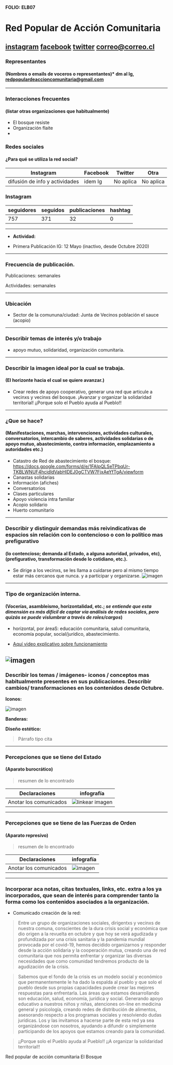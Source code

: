 #### FOLIO: ELB07
# Red Popular de Acción Comunitaria

[instagram](https://www.instagram.com/red.popular.accion.comunitaria/)
[facebook]()
[twitter]()
<correo@correo.cl>
---

### Representantes
#### (Nombres o emails de voceros o representantes)* dm al Ig, redpopulardeaccioncomunitaria@gmail.com 

---
### Interacciones frecuentes
#### (listar otras organizaciones que habitualmente)
* El bosque resiste
* Organización flaite
*
### Redes sociales
#### ¿Para qué se utiliza la red social?
| Instagram | Facebook | Twitter | Otra 
|---|---|---|---|
|difusión de info y actividades|idem Ig|No aplica| No aplica|

### **Instagram**
| seguidores | seguidos | publicaciones | hashtag 
|---|---|---|---|
|757|371|32| 0

---

* **Actividad:**   

* Primera Publicación IG: 12 Mayo (inactivo, desde Octubre 2020)

---
### Frecuencia de publicación.

Publicaciones: semanales

Actividades: semanales

---
### Ubicación
* Sector de la comununa/ciudad: Junta de Vecinos población el sauce (acopio)

---
### Describir temas de interés y/o trabajo
* apoyo mutuo, solidaridad, organización comunitaria. 
---
### Describir la imagen ideal por la cual se trabaja.
#### (El horizonte hacia el cual se quiere avanzar.)
* Crear redes de apoyo cooperativo, generar una red que articule a vecinxs y vecinxs del bosque. ¡Avanzar y organizar la solidaridad territorial! ¡¡Porque solo el Pueblo ayuda al Pueblo!!

---
### ¿Que se hace?
#### (Manifestaciones, marchas, intervenciones, actividades culturales, conversatorios, intercambio de saberes, actividades solidarias o de apoyo mutuo, abastecimiento, contra información, emplazamiento a autoridades etc.)
* Catastro de Red de abastecimiento el bosque: https://docs.google.com/forms/d/e/1FAIpQLSeTPbqUr-TKBLWNUF4hcidldVabHlDEJ0gCTVW7FjxAeYfTgA/viewform 
* Canastas solidarias
* Información (afiches)
* Conversatorios
* Clases particulares
* Apoyo violencia intra familiar
* Acopio solidario
* Huerto comunitario

---
### Describir y distinguir demandas más reivindicativas de espacios sin relación con lo contencioso o con lo político mas prefigurativo
#### (lo contencioso; demanda al Estado, a alguna autoridad, privados, etc), (prefigurativo, transformación desde lo cotidiano, etc.).
* Se dirige a los vecinxs, se les llama a cuidarse pero al mismo tiempo estar más cercanos que nunca. y a participar y organizarse. 
![imagen](puebloayuda.png)
---
### Tipo de organización interna.
#### (Vocerías, asambleísmo, horizontalidad, etc.; *se entiende que esta dimensión es más difícil de captar vía análisis de redes sociales, pero quizás se puede vislumbrar a través de roles/cargos*)
* horizontal, por áreaS: educación comunitaria, salud comunitaria, economía popular, social/jurídico, abastecimiento. 

* [Aquí video explicativo sobre funcionamiento](https://www.instagram.com/p/CAdJSMVFiPd/)

![imagen](redpopular.png)
---
### Describir los temas / imágenes- iconos / conceptos mas habitualmente presentes en sus publicaciones. Describir cambios/ transformaciones en los contenidos desde Octubre.

**Iconos:**

![imagen](logo.png)

**Banderas:**

**Diseño estético:**

> Párrafo tipo cita 

---
### Percepciones que se tiene del Estado
#### (Aparato burocrático)
> resumen de lo encontrado

| Declaraciones | infografía | 
|---|---|
|Anotar los comunicados | ![linkear imagen]() |

---
### Percepciones que se tiene de las Fuerzas de Orden
#### (Aparato represivo)
> resumen de lo encontrado

| Declaraciones | infografía | 
|---|---|
|Anotar los comunicados | ![imagen]() |


---
### Incorporar aca notas, citas textuales, links, etc. extra a los ya incorporados, que sean de interés para comprender tanto la forma como los contenidos asociados a la organización.
* Comunicado creación de la red:
>Entre un grupo de organizaciones sociales, dirigentxs y vecinxs de nuestra comuna, conscientes de la dura crisis social y económica que dio origen a la revuelta en octubre y que hoy se verá agudizada y profundizada por una crisis sanitaria y la pandemia mundial provocada por el covid-19, hemos decidido organizarnos y responder desde la acción solidaria y la cooperación mutua, creando una de red comunitaria que nos permita enfrentar y organizar las diversas necesidades que como comunidad tendremos producto de la agudización de la crisis.

>Sabemos que el fondo de la crisis es un modelo social y económico que permanentemente le ha dado la espalda al pueblo y que solo el pueblo desde sus propias capacidades puede crear las mejores respuestas para enfrentarla. Las áreas que estamos desarrollando son educación, salud, economía, jurídica y social. Generando apoyo educativo a nuestros niños y niñas, atenciones on-line en medicina general y psicología, creando redes de distribución de alimentos, asesorando respecto a los programas sociales y resolviendo dudas jurídicas. Los y las invitamos a hacerse parte de esta red ya sea organizándose con nosotros, ayudando a difundir o simplemente participando de los apoyos que estamos creando para la comunidad.

>¡¡Porque solo el Pueblo ayuda al Pueblo!!
¡¡A organizar la solidaridad territorial!!

Red popular de acción comunitaria El Bosque